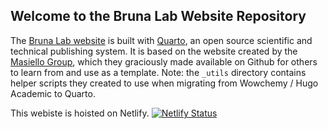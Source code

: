 ## Welcome to the Bruna Lab Website Repository

The [Bruna Lab website](https://brunalab.org) is built with [Quarto](https://quarto.org), an open source scientific and technical publishing system. It is based on the website created by the [Masiello Group](https://github.com/MasielloGroup/MasielloGroupWebsite), which they graciously made available on Github for others to learn from and use as a template. Note: the `_utils` directory contains helper scripts they created to use when migrating from Wowchemy / Hugo Academic to Quarto.


This webiste is hoisted on Netlify.
[![Netlify Status](https://api.netlify.com/api/v1/badges/641c87e3-6e87-4700-a0e9-993437e26354/deploy-status)](https://app.netlify.com/sites/tropicos/deploys)

